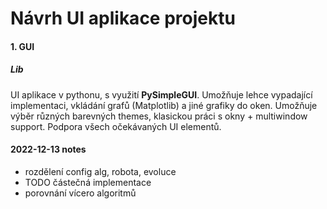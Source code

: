 # Návrh UI aplikace projektu #

#### 1. GUI ####
##### Lib #####
UI aplikace v pythonu, s využití **PySimpleGUI**. Umožňuje lehce vypadající
implementaci, vkládání grafů (Matplotlib) a jiné grafiky do oken. Umožňuje
výběr různých barevných themes, klasickou práci s okny + multiwindow support. 
Podpora všech očekávaných UI elementů.

#### 2022-12-13 notes ####
- rozdělení config alg, robota, evoluce
- TODO částečná implementace
- porovnání vícero algoritmů
